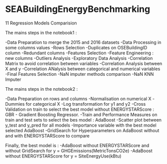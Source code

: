 # SEABuildingEnergyBenchmarking
11 Regression Models Comparision


The mains steps in the notebook1 :

-Data Preparation to merge the 2015 and 2016 datasets
-Data Processing in some columns values
-Rows Selection
-Duplicates on OSEBuildingID column
-Redundant columns
-Features Selection
-Feature Engineering : new columns
-Outliers Analysis
-Exploratory Data Analysis
-Correlation Matrix to avoid correlation between variables
-Correlation Analysis between X and y
-Correlation ANalysis between categorical and numerical variables
-Final Features Selection
-NaN imputer methods comparison 
-NaN KNN Imputer

The mains steps in the notebook2 :

-Data Preparation on rows and columns
-Normalisation on numerical X
-Dummies for categorical X
-Log transformation for y1 and y2
-Cross Validation on train to select the best model without ENERGYSTARScore : GBR - Gradient Boosting Regressor.
-Train and Performance Measures on train and test sets to select the bes model : AdaBoost 
-Scatter plot between y_test and y_pred for all models
-Importance variable with the best model selected AdaBoost
-GridSearch for Hyperparameters on AdaBoost without and with ENERGYSTARScore to compare

Finally, the best model is : 
  -AdaBoost without ENERGYSTARScore and without GridSearch for y = GHGEmissions(MetricTonsCO2e)
  -AdaBoost without ENERGYSTARScore for y = SiteEnergyUse(kBtu)

